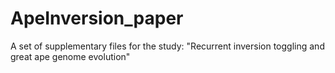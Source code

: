 # ApeInversion_paper
A set of supplementary files for the study: "Recurrent inversion toggling and great ape genome evolution"
